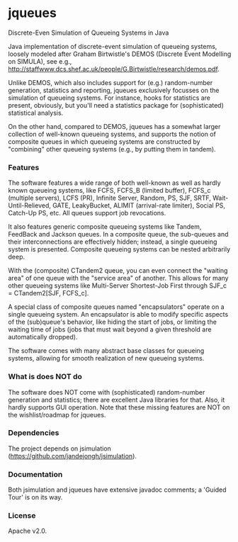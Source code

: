 # jqueues
Discrete-Even Simulation of Queueing Systems in Java

Java implementation of discrete-event simulation of queueing systems, loosely modeled after Graham Birtwistle's DEMOS (Discrete Event Modelling on SIMULA), see e.g., http://staffwww.dcs.shef.ac.uk/people/G.Birtwistle/research/demos.pdf.

Unlike DEMOS, which also includes support for (e.g.) random-number generation, statistics and reporting, jqueues exclusively focusses on the simulation of queueing systems. For instance, hooks for statistics are present, obviously, but you'll need a statistics package for (sophisticated) statistical analysis.

On the other hand, compared to DEMOS, jqueues has a somewhat larger collection of well-known queueing systems, and supports the notion of composite queues in which queueing systems are constructed by "combining" other queueing systems (e.g., by putting them in tandem).

### Features

The software features a wide range of both well-known as well as hardly known queueing systems,
like FCFS, FCFS_B (limited buffer), FCFS_c (multiple servers),
LCFS (PR), Infinite Server, Random, PS, SJF, SRTF, Wait-Until-Relieved,
GATE, LeakyBucket, ALIMIT (arrival-rate limiter), Social PS, Catch-Up PS, etc.
All queues support job revocations.

It also features generic composite queueing systems like Tandem, FeedBack and Jackson queues.
In a composite queue, the sub-queues and their interconnections are effectively
hidden; instead, a single queueing system is presented.
Composite queueing systems can be nested arbitrarily deep.

With the (composite) CTandem2 queue, you can even connect the "waiting area" of one queue with
the "service area" of another. This allows for many other queueing systems like
Multi-Server Shortest-Job First through SJF_c = CTandem2[SJF, FCFS_c].

A special class of composite queues named "encapsulators"
operate on a single queueing system.
An encapsulator is able to modify specific aspects of the (sub)queue's behavior,
like hiding the start of jobs, or limiting the waiting time of jobs
(jobs that must wait beyond a given threshold are automatically dropped).

The software comes with many abstract base classes for queueing systems,
allowing for smooth realization of new queueing systems.

### What is does NOT do

The software does NOT come with (sophisticated) random-number generation and
statistics; there are excellent Java libraries for that.
Also, it hardly supports GUI operation.
Note that these missing features are NOT on the wishlist/roadmap for jqueues.

### Dependencies

The project depends on jsimulation (https://github.com/jandejongh/jsimulation).

### Documentation

Both jsimulation and jqueues have extensive javadoc comments; a 'Guided Tour' is on its way.

### License
Apache v2.0.
